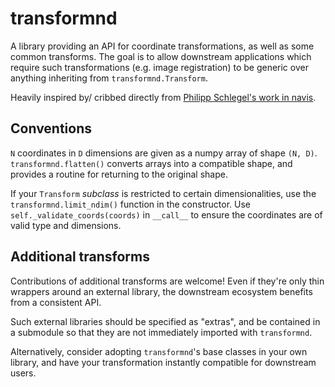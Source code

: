 # transformnd

A library providing an API for coordinate transformations,
as well as some common transforms.
The goal is to allow downstream applications which require such transformations
(e.g. image registration) to be generic over anything inheriting from `transformnd.Transform`.

Heavily inspired by/ cribbed directly from
[Philipp Schlegel's work in navis](https://github.com/schlegelp/navis/tree/master/navis/transforms).

## Conventions

`N` coordinates in `D` dimensions are given as a numpy array of shape `(N, D)`.
`transformnd.flatten()` converts arrays into a compatible shape,
and provides a routine for returning to the original shape.

If your `Transform` *subclass* is restricted to certain dimensionalities,
use the `transformnd.limit_ndim()` function in the constructor.
Use `self._validate_coords(coords)` in `__call__` to ensure the coordinates
are of valid type and dimensions.

## Additional transforms

Contributions of additional transforms are welcome!
Even if they're only thin wrappers around an external library,
the downstream ecosystem benefits from a consistent API.

Such external libraries should be specified as "extras",
and be contained in a submodule so that they are not immediately imported
with `transformnd`.

Alternatively, consider adopting `transformnd`'s base classes in your own library,
and have your transformation instantly compatible for downstream users.

